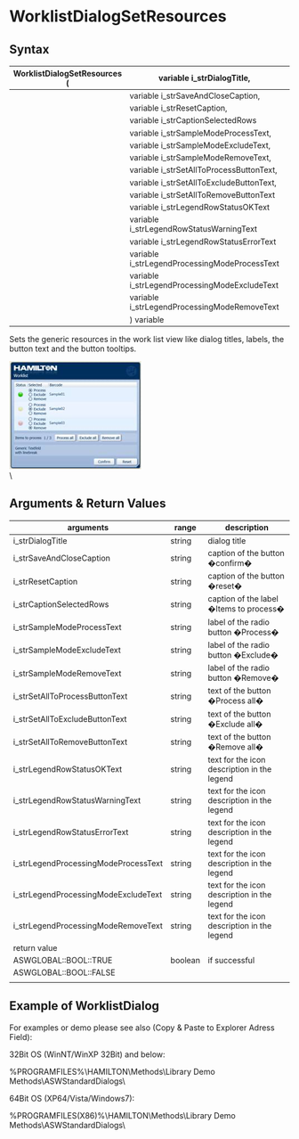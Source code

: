 # WorklistDialogSetResources

## Syntax

| WorklistDialogSetResources ( | variable i\_strDialogTitle,                    |   |
| ---------------------------- | ---------------------------------------------- | - |
|                              | variable i\_strSaveAndCloseCaption,            |   |
|                              | variable i\_strResetCaption,                   |   |
|                              | variable i\_strCaptionSelectedRows             |   |
|                              | variable i\_strSampleModeProcessText,          |   |
|                              | variable i\_strSampleModeExcludeText,          |   |
|                              | variable i\_strSampleModeRemoveText,           |   |
|                              | variable i\_strSetAllToProcessButtonText,      |   |
|                              | variable i\_strSetAllToExcludeButtonText,      |   |
|                              | variable i\_strSetAllToRemoveButtonText        |   |
|                              | variable i\_strLegendRowStatusOKText           |   |
|                              | variable i\_strLegendRowStatusWarningText      |   |
|                              | variable i\_strLegendRowStatusErrorText        |   |
|                              | variable i\_strLegendProcessingModeProcessText |   |
|                              | variable i\_strLegendProcessingModeExcludeText |   |
|                              | variable i\_strLegendProcessingModeRemoveText  |   |
|                              | ) variable                                     |   |

Sets the generic resources in the work list view like dialog titles, labels, the button text and the button tooltips.

![](<../../../../.gitbook/assets/image (17).png>)\
\


## Arguments & Return Values

| arguments                             | range   | description                                 |
| ------------------------------------- | ------- | ------------------------------------------- |
| i\_strDialogTitle                     | string  | dialog title                                |
| i\_strSaveAndCloseCaption             | string  | caption of the button �confirm�             |
| i\_strResetCaption                    | string  | caption of the button �reset�               |
| i\_strCaptionSelectedRows             | string  | caption of the label �Items to process�     |
| i\_strSampleModeProcessText           | string  | label of the radio button �Process�         |
| i\_strSampleModeExcludeText           | string  | label of the radio button �Exclude�         |
| i\_strSampleModeRemoveText            | string  | label of the radio button �Remove�          |
| i\_strSetAllToProcessButtonText       | string  | text of the button �Process all�            |
| i\_strSetAllToExcludeButtonText       | string  | text of the button �Exclude all�            |
| i\_strSetAllToRemoveButtonText        | string  | text of the button �Remove all�             |
| i\_strLegendRowStatusOKText           | string  | text for the icon description in the legend |
| i\_strLegendRowStatusWarningText      | string  | text for the icon description in the legend |
| i\_strLegendRowStatusErrorText        | string  | text for the icon description in the legend |
| i\_strLegendProcessingModeProcessText | string  | text for the icon description in the legend |
| i\_strLegendProcessingModeExcludeText | string  | text for the icon description in the legend |
| i\_strLegendProcessingModeRemoveText  | string  | text for the icon description in the legend |
| return value                          |         |                                             |
| ASWGLOBAL::BOOL::TRUE                 | boolean | if successful                               |
| ASWGLOBAL::BOOL::FALSE                |         |                                             |
|                                       |         |                                             |

## Example of WorklistDialog

For examples or demo please see also (Copy & Paste to Explorer Adress Field):

32Bit OS (WinNT/WinXP 32Bit) and below:

%PROGRAMFILES%\HAMILTON\Methods\Library Demo Methods\ASWStandardDialogs\\

64Bit OS (XP64/Vista/Windows7):

%PROGRAMFILES(X86)%\HAMILTON\Methods\Library Demo Methods\ASWStandardDialogs\\
